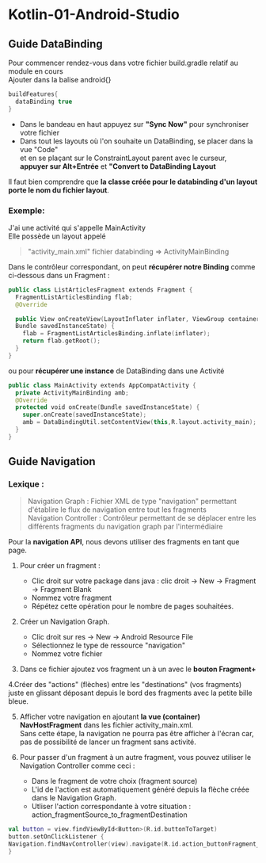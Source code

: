 # Kotlin-01-Android-Studio

## Guide DataBinding

Pour commencer rendez-vous dans votre fichier build.gradle relatif au module en cours  
Ajouter dans la balise android{}
```kotlin
buildFeatures{
  dataBinding true
} 
```
- Dans le bandeau en haut appuyez sur **"Sync Now"** pour synchroniser votre fichier 
- Dans tout les layouts où l'on souhaite un DataBinding, se placer dans la vue "Code"  
et en se plaçant sur le ConstraintLayout parent avec le curseur,  
**appuyer sur Alt+Entrée** et **"Convert to DataBinding Layout**

Il faut bien comprendre que **la classe créée pour le databinding d'un layout porte le nom du fichier layout**. 

### Exemple:
J'ai une activité qui s'appelle MainActivity  
Elle possède un layout appelé 
> "activity_main.xml" fichier databinding => ActivityMainBinding

Dans le contrôleur correspondant, on peut **récupérer notre Binding** comme ci-dessous dans un Fragment :

```kotlin
public class ListArticlesFragment extends Fragment {
  FragmentListArticlesBinding flab;
  @Override

  public View onCreateView(LayoutInflater inflater, ViewGroup container,
  Bundle savedInstanceState) {
    flab = FragmentListArticlesBinding.inflate(inflater);
    return flab.getRoot();
  }
}
```

ou pour **récupérer une instance** de DataBinding dans une Activité

```kotlin
public class MainActivity extends AppCompatActivity {
  private ActivityMainBinding amb;
  @Override
  protected void onCreate(Bundle savedInstanceState) {
    super.onCreate(savedInstanceState);
    amb = DataBindingUtil.setContentView(this,R.layout.activity_main);
  }
}
```

## Guide Navigation

### Lexique :
> Navigation Graph : Fichier XML de type "navigation" permettant d'établire le flux de navigation entre tout les fragments  
Navigation Controller : Contrôleur permettant de se déplacer entre les différents fragments du navigation graph par l'intermédiaire

Pour la **navigation API**, nous devons utiliser des fragments en tant que page.  
1. Pour créer un fragment :
   - Clic droit sur votre package dans java : clic droit -> New -> Fragment -> Fragment Blank
   - Nommez votre fragment
   - Répétez cette opération pour le nombre de pages souhaitées.

2. Créer un Navigation Graph.
   - Clic droit sur res -> New -> Android Resource File
   - Sélectionnez le type de ressource "navigation"
   - Nommez votre fichier

3. Dans ce fichier ajoutez vos fragment un à un avec le **bouton Fragment+**

4.Créer des "actions" (flèches) entre les "destinations" (vos fragments)  
juste en glissant déposant depuis le bord des fragments avec la petite bille bleue.

5. Afficher votre navigation en ajoutant **la vue (container) NavHostFragment** dans les fichier activity_main.xml.  
Sans cette étape, la navigation ne pourra pas être afficher à l'écran car, pas de possibilité de lancer un fragment sans activité.

6. Pour passer d'un fragment à un autre fragment, vous pouvez utiliser le Navigation Controller comme ceci :
   - Dans le fragment de votre choix (fragment source)
   - L'id de l'action est automatiquement généré depuis la flèche créée dans le Navigation Graph.
   - Utliser l'action correspondante à votre situation : action_fragmentSource_to_fragmentDestination

```kotlin
val button = view.findViewById<Button>(R.id.buttonToTarget)
button.setOnClickListener {​
Navigation.findNavController(view).navigate(R.id.action_buttonFragment_to_targetFragment)
}​
```


